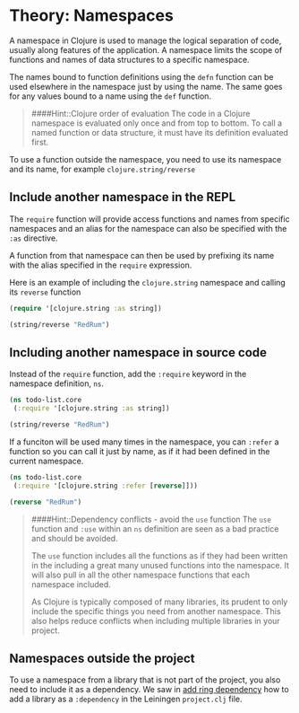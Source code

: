 # Theory: Namespaces
  A namespace in Clojure is used to manage the logical separation of code, usually along features of the application.  A namespace limits the scope of functions and names of data structures to a specific namespace.

  The names bound to function definitions using the `defn` function can be used elsewhere in the namespace just by using the name.  The same goes for any values bound to a name using the `def` function.

> ####Hint::Clojure order of evaluation
> The code in a Clojure namespace is evaluated only once and from top to bottom.  To call a named function or data structure, it must have its definition evaluated first.

  To use a function outside the namespace, you need to use its namespace and its name, for example `clojure.string/reverse`

## Include another namespace in the REPL

  The `require` function will provide access functions and names from specific namespaces and an alias for the namespace can also be specified with the `:as` directive.

  A function from that namespace can then be used by prefixing its name with the alias specified in the `require` expression.

  Here is an example of including the `clojure.string` namespace and calling its `reverse` function

```clojure
(require '[clojure.string :as string])

(string/reverse "RedRum")
```


## Including another namespace in source code

  Instead of the `require` function, add the `:require` keyword in the namespace definition, `ns`.

```clojure
(ns todo-list.core
 (:require '[clojure.string :as string])

(string/reverse "RedRum")
```

  If a funciton will be used many times in the namespace, you can `:refer` a function so you can call it just by name, as if it had been defined in the current namespace.

```clojure
(ns todo-list.core
 (:require '[clojure.string :refer [reverse]]))

(reverse "RedRum")
```

> ####Hint::Dependency conflicts - avoid the `use` function
> The `use` function and `:use` within an `ns` definition are seen as a bad practice and should be avoided.
>
> The `use` function includes all the functions as if they had been written in the  including a great many unused functions into the namespace.  It will also pull in all the other namespace functions that each namespace included.
>
> As Clojure is typically composed of many libraries, its prudent to only include the specific things you need from another namespace.  This also helps reduce conflicts when including multiple libraries in your project.


## Namespaces outside the project
  To use a namespace from a library that is not part of the project, you also need to include it as a dependency.  We saw in [add ring dependency](add-ring-dependency.html) how to add a library as a `:dependency` in the Leiningen `project.clj` file.

